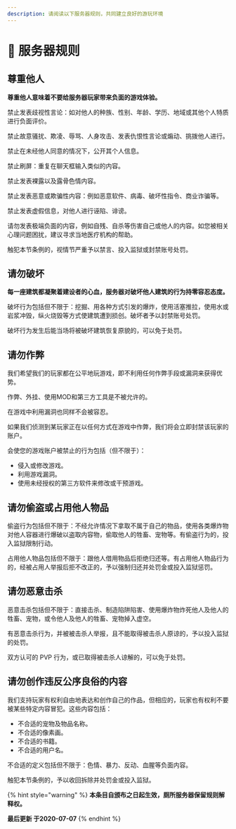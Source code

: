 ```yaml
---
description: 请阅读以下服务器规则，共同建立良好的游玩环境
---
```


# 📜 服务器规则

## 尊重他人

**尊重他人意味着不要给服务器玩家带来负面的游戏体验。**

禁止发表歧视性言论：如对他人的种族、性别、年龄、学历、地域或其他个人特质进行负面评价。

禁止故意骚扰、欺凌、辱骂、人身攻击、发表仇恨性言论或煽动、挑拨他人进行。

禁止在未经他人同意的情况下，公开其个人信息。

禁止刷屏：重复在聊天框输入类似的内容。

禁止发表裸露以及露骨色情内容。

禁止发表恶意或欺骗性内容：例如恶意软件、病毒、破坏性指令、商业诈骗等。

禁止发表虚假信息，对他人进行诬陷、诽谤。

请勿发表极端负面的内容，例如自残、自杀等伤害自己或他人的内容。如您被相关心理问题困扰，建议寻求当地医疗机构的帮助。

触犯本节条例的，视情节严重予以禁言、投入监狱或封禁账号处罚。

## 请勿破坏

**每一座建筑都凝聚着建设者的心血，服务器对破坏他人建筑的行为持零容忍态度。**

破坏行为包括但不限于：挖掘、用各种方式引发的爆炸，使用活塞推拉，使用水或岩浆冲毁，纵火烧毁等方式使建筑遭到损创。破坏者予以封禁账号处罚。

破坏行为发生后能当场将被破坏建筑恢复原貌的，可以免于处罚。

## 请勿作弊

我们希望我们的玩家都在公平地玩游戏，即不利用任何作弊手段或漏洞来获得优势。

作弊、外挂、使用MOD和第三方工具是不被允许的。

在游戏中利用漏洞也同样不会被容忍。

如果我们侦测到某玩家正在以任何方式在游戏中作弊，我们将会立即封禁该玩家的账户。

会使您的游戏账户被禁止的行为包括（但不限于）：

* 侵入或修改游戏。
* 利用游戏漏洞。
* 使用未经授权的第三方软件来修改或干预游戏。

## 请勿偷盗或占用他人物品

偷盗行为包括但不限于：不经允许情况下拿取不属于自己的物品，使用各类爆炸物对他人容器进行爆破以盗取内容物，偷取他人的牲畜、宠物等。有偷盗行为的，投入监狱限制行动。

占用他人物品包括但不限于：跟他人借用物品后拒绝归还等。有占用他人物品行为的，经被占用人举报后拒不改正的，予以强制归还并处罚金或投入监狱惩罚。

## 请勿恶意击杀

恶意击杀包括但不限于：直接击杀、制造陷阱陷害、使用爆炸物炸死他人及他人的牲畜、宠物，或令他人及他人的牲畜、宠物掉入虚空。

有恶意击杀行为，并被被击杀人举报，且不能取得被击杀人原谅的，予以投入监狱的处罚。

双方认可的 PVP 行为，或已取得被击杀人谅解的，可以免于处罚。

## 请勿创作违反公序良俗的内容

我们支持玩家有权利自由地表达和创作自己的作品，但相应的，玩家也有权利不要被某些特定内容冒犯。这些内容包括：

* 不合适的宠物及物品名称。
* 不合适的像素画。
* 不合适的书籍。
* 不合适的用户名。

不合适的定义包括但不限于：色情、暴力、反动、血腥等负面内容。

触犯本节条例的，予以收回拆除并处罚金或投入监狱。

{% hint style="warning" %}
**本条目自颁布之日起生效，厕所服务器保留规则解释权。**

**最后更新 于2020-07-07**
{% endhint %}

